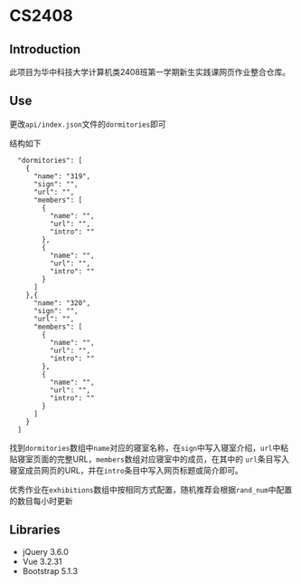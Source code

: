 # CS2408

## Introduction

此项目为华中科技大学计算机类2408班第一学期新生实践课网页作业整合仓库。

## Use

更改`api/index.json`文件的`dormitories`即可

结构如下

````
  "dormitories": [
    {
      "name": "319",
      "sign": "",
      "url": "",
      "members": [
        {
          "name": "",
          "url": "",
          "intro": ""
        },
        {
          "name": "",
          "url": "",
          "intro": ""
        }
      ]
    },{
      "name": "320",
      "sign": "",
      "url": "",
      "members": [
        {
          "name": "",
          "url": "",
          "intro": ""
        },
        {
          "name": "",
          "url": "",
          "intro": ""
        }
      ]
    }
  ]
````

找到`dormitories`数组中`name`对应的寝室名称，在`sign`中写入寝室介绍，`url`中粘贴寝室页面的完整URL，`members`数组对应寝室中的成员，在其中的
`url`条目写入寝室成员网页的URL，并在`intro`条目中写入网页标题或简介即可。

优秀作业在`exhibitions`数组中按相同方式配置，随机推荐会根据`rand_num`中配置的数目每小时更新

## Libraries

- jQuery 3.6.0
- Vue 3.2.31
- Bootstrap 5.1.3